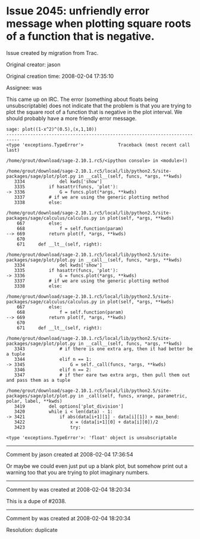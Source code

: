 # Issue 2045: unfriendly error message when plotting square roots of a function that is negative.

Issue created by migration from Trac.

Original creator: jason

Original creation time: 2008-02-04 17:35:10

Assignee: was

This came up on IRC.  The error (something about floats being unsubscriptable) does not indicate that the problem is that you are trying to plot the square root of a function that is negative in the plot interval.  We should probably have a more friendly error message.


```
sage: plot((1-x^2)^(0.5),(x,1,10))
---------------------------------------------------------------------------
<type 'exceptions.TypeError'>             Traceback (most recent call last)

/home/grout/download/sage-2.10.1.rc5/<ipython console> in <module>()

/home/grout/download/sage-2.10.1.rc5/local/lib/python2.5/site-packages/sage/plot/plot.py in __call__(self, funcs, *args, **kwds)
   3334             del kwds['show']
   3335         if hasattr(funcs, 'plot'):
-> 3336             G = funcs.plot(*args, **kwds)
   3337         # if we are using the generic plotting method
   3338         else:

/home/grout/download/sage-2.10.1.rc5/local/lib/python2.5/site-packages/sage/calculus/calculus.py in plot(self, *args, **kwds)
    667         else:
    668             f = self.function(param)
--> 669         return plot(f, *args, **kwds)
    670
    671     def __lt__(self, right):

/home/grout/download/sage-2.10.1.rc5/local/lib/python2.5/site-packages/sage/plot/plot.py in __call__(self, funcs, *args, **kwds)
   3334             del kwds['show']
   3335         if hasattr(funcs, 'plot'):
-> 3336             G = funcs.plot(*args, **kwds)
   3337         # if we are using the generic plotting method
   3338         else:

/home/grout/download/sage-2.10.1.rc5/local/lib/python2.5/site-packages/sage/calculus/calculus.py in plot(self, *args, **kwds)
    667         else:
    668             f = self.function(param)
--> 669         return plot(f, *args, **kwds)
    670
    671     def __lt__(self, right):

/home/grout/download/sage-2.10.1.rc5/local/lib/python2.5/site-packages/sage/plot/plot.py in __call__(self, funcs, *args, **kwds)
   3343             # if there is one extra arg, then it had better be a tuple
   3344             elif n == 1:
-> 3345                 G = self._call(funcs, *args, **kwds)
   3346             elif n == 2:
   3347             # if ther eare two extra args, then pull them out and pass them as a tuple

/home/grout/download/sage-2.10.1.rc5/local/lib/python2.5/site-packages/sage/plot/plot.py in _call(self, funcs, xrange, parametric, polar, label, **kwds)
   3419         del options['plot_division']
   3420         while i < len(data) - 1:
-> 3421             if abs(data[i+1][1] - data[i][1]) > max_bend:
   3422                 x = (data[i+1][0] + data[i][0])/2
   3423                 try:

<type 'exceptions.TypeError'>: 'float' object is unsubscriptable
```




---

Comment by jason created at 2008-02-04 17:36:54

Or maybe we could even just put up a blank plot, but somehow print out a warning too that you are trying to plot imaginary numbers.


---

Comment by was created at 2008-02-04 18:20:34

This is a dupe of #2038.


---

Comment by was created at 2008-02-04 18:20:34

Resolution: duplicate
